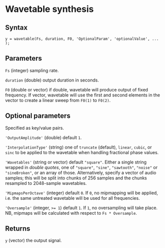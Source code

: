 # Wavetable synthesis

## Syntax

```
y = wavetable(Fs, duration, F0, 'OptionalParam', 'optionalValue', ... );
```

## Parameters

`Fs` (integer) sampling rate.

`duration` (double) output duration in seconds.

`F0` (double or vector) if double, wavetable will produce output of fixed 
frequency. If vector, wavetable will use the first and second elements in the 
vector to create a linear sweep from `F0(1)` to `F0(2)`.

## Optional parameters
Specified as key/value pairs.

`'OutputAmplitude'` (double) default `1`.

`'InterpolationType'` (string) one of `truncate` (default), `linear`, `cubic`, 
or `sinc` to be applied to the wavetable when handling fractional phase values.

`'Wavetables'` (string or vector) default `"square"`. Either a single string
wrapped in *double quotes*, one of `"square"`, `"sine"`, `"sawtooth"`, `"noise"`
or `"sineBroken"`, or an array of those. Alternatively, specify a vector of 
audio samples; this will be split into chunks of 256 samples and the chunks
resampled to 2048-sample wavetables.

`'MipmapsPerOctave'` (integer) default `0`. If `0`, no mipmapping will be
applied, i.e. the same untreated wavetable will be used for all frequencies.

`'Oversample'` (integer, `>= 1`) default `1`. If `1`, no oversampling will take
place. NB, mipmaps will be calculated with respect to `Fs * Oversample`.

## Returns
`y` (vector) the output signal.